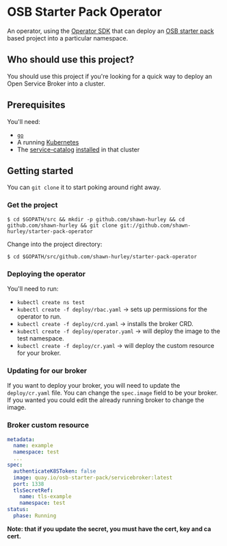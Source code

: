# OSB Starter Pack Operator

An operator, using the [Operator SDK](https://github.com/operator-framework/operator-sdk)
that can deploy an [OSB starter pack](https://github.com/pmorie/osb-starter-pack) based project
into a particular namespace.

## Who should use this project?

You should use this project if you're looking for a quick way to deploy an
Open Service Broker into a cluster.

## Prerequisites

You'll need:

- [`go`](https://golang.org/dl/)
- A running [Kubernetes](https://github.com/kubernetes/kubernetes)
- The [service-catalog](https://github.com/kubernetes-incubator/service-catalog)
  [installed](https://github.com/kubernetes-incubator/service-catalog/blob/master/docs/install.md)
  in that cluster

## Getting started

You can `git clone` it to start poking around right away.

### Get the project

```console
$ cd $GOPATH/src && mkdir -p github.com/shawn-hurley && cd github.com/shawn-hurley && git clone git://github.com/shawn-hurley/starter-pack-operator
```

Change into the project directory:

```console
$ cd $GOPATH/src/github.com/shawn-hurley/starter-pack-operator
```

### Deploying the operator

You'll need to run:

- `kubectl create ns test`
- `kubectl create -f deploy/rbac.yaml` -> sets up permissions for the operator to run.
- `kubectl create -f deploy/crd.yaml` -> installs the broker CRD.
- `kubectl create -f deploy/operator.yaml` -> will deploy the image to the test namespace.
- `kubectl create -f deploy/cr.yaml` -> will deploy the custom resource for your broker.


### Updating for our broker

If you want to deploy your broker, you will need to update the `deploy/cr.yaml` file. You can change the `spec.image` field to be your broker.
If you wanted you could edit the already running broker to change the image.

### Broker custom resource

```yaml
metadata:
  name: example
  namespace: test
  ...
spec:
  authenticateK8SToken: false
  image: quay.io/osb-starter-pack/servicebroker:latest
  port: 1338
  tlsSecretRef:
    name: tls-example
    namespace: test
status:
  phase: Running
```

**Note: that if you update the secret, you must have the cert, key and ca  cert.**
